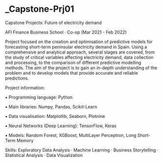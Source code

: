 # _Capstone-Prj01

Capstone Projects: Future of electricity demand

AFI Finance Business School · Co-op (Mar 2021 - Feb 2022)

Project focused on the creation and optimisation of predictive models for forecasting short-term peninsular electricity demand in Spain. Using a comprehensive and analytical approach, several stages are covered, from the study of critical variables affecting electricity demand, data collection and processing, to the comparison of different predictive modelling methods.
The aim of the project is to gain an in-depth understanding of the problem and to develop models that provide accurate and reliable predictions.



Project information:

 ▪ Programming language: Python
 
 ▪ Main libraries: Numpy, Pandas, Scikit-Learn
 
 ▪ Data visualisation: Matplotlib, Seaborn, Plotnine
 
 ▪ Neural Networks (Deep Learning): TensorFlow, Keras
 
 ▪ Models: Random Forest, XGBoost, MultiLayer Perceptron, Long Short-Term Memory


Skills: Exploratory Data Analysis · Machine Learning · Business Storytelling · Statistical Analysis · Data Visualization


